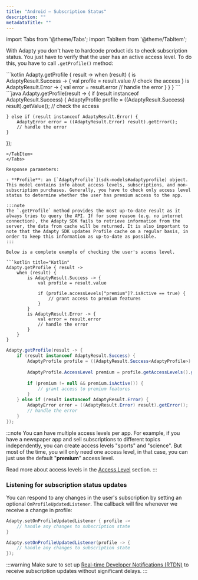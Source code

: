 ```yaml
---
title: "Android – Subscription Status"
description: ""
metadataTitle: ""
---
```


import Tabs from '@theme/Tabs'; 
import TabItem from '@theme/TabItem'; 

With Adapty you don't have to hardcode product ids to check subscription status. You just have to verify that the user has an active access level. To do this, you have to call `.getProfile()` method:

<Tabs>
<TabItem value="kotlin" label="Kotlin" default>
```kotlin 
Adapty.getProfile { result ->
    when (result) {
        is AdaptyResult.Success -> {
            val profile = result.value
            // check the access
        }
        is AdaptyResult.Error -> {
            val error = result.error
            // handle the error
        }
    }
}
```
</TabItem>
<TabItem value="java" label="Java" default>
```java 
Adapty.getProfile(result -> {
    if (result instanceof AdaptyResult.Success) {
        AdaptyProfile profile = ((AdaptyResult.Success<AdaptyProfile>) result).getValue();
        // check the access
      
    } else if (result instanceof AdaptyResult.Error) {
        AdaptyError error = ((AdaptyResult.Error) result).getError();
        // handle the error
    }
});
```
</TabItem>
</Tabs>

Response parameters:

- **Profile**: an [`AdaptyProfile`](sdk-models#adaptyprofile) object. This model contains info about access levels, subscriptions, and non-subscription purchases. Generally, you have to check only access level status to determine whether the user has premium access to the app.

:::note
The `.getProfile` method provides the most up-to-date result as it always tries to query the API. If for some reason (e.g. no internet connection), the Adapty SDK fails to retrieve information from the server, the data from cache will be returned. It is also important to note that the Adapty SDK updates Profile cache on a regular basis, in order to keep this information as up-to-date as possible.
:::

Below is a complete example of checking the user's access level.

```kotlin title="Kotlin"
Adapty.getProfile { result ->
    when (result) {
        is AdaptyResult.Success -> {
            val profile = result.value
            
            if (profile.accessLevels["premium"]?.isActive == true) {
                // grant access to premium features
            }
        }
        is AdaptyResult.Error -> {
            val error = result.error
            // handle the error
        }
    }
}
```
```java title="Java"
Adapty.getProfile(result -> {
    if (result instanceof AdaptyResult.Success) {
        AdaptyProfile profile = ((AdaptyResult.Success<AdaptyProfile>) result).getValue();
        
      	AdaptyProfile.AccessLevel premium = profile.getAccessLevels().get("premium");
        
      	if (premium != null && premium.isActive()) {
            // grant access to premium features
        }
    } else if (result instanceof AdaptyResult.Error) {
        AdaptyError error = ((AdaptyResult.Error) result).getError();
        // handle the error
    }
});
```

:::note
You can have multiple access levels per app. For example, if you have a newspaper app and sell subscriptions to different topics independently, you can create access levels "sports" and "science". But most of the time, you will only need one access level, in that case, you can just use the default "**premium**" access level.

Read more about access levels in the [Access Level](access-level) section.
:::

### Listening for subscription status updates

You can respond to any changes in the user's subscription by setting an optional `OnProfileUpdatedListener`. The callback will fire whenever we receive a change in profile:

```kotlin title="Kotlin"
Adapty.setOnProfileUpdatedListener { profile ->
    // handle any changes to subscription state
}
```
```java title="Java"
Adapty.setOnProfileUpdatedListener(profile -> {
    // handle any changes to subscription state
});
```

:::warning
Make sure to set up [Real-time Developer Notifications (RTDN)](real-time-developer-notifications-rtdn) to receive subscription updates without significant delays.
:::